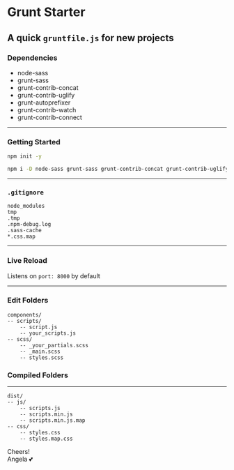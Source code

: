 # Grunt Starter

## A quick `gruntfile.js` for new projects

### Dependencies

-   node-sass
-   grunt-sass
-   grunt-contrib-concat
-   grunt-contrib-uglify
-   grunt-autoprefixer
-   grunt-contrib-watch
-   grunt-contrib-connect

---

### Getting Started

```bash
npm init -y

npm i -D node-sass grunt-sass grunt-contrib-concat grunt-contrib-uglify grunt-autoprefixer grunt-contrib-watch grunt-contrib-connect
```

---

### `.gitignore`

```git
node_modules
tmp
.tmp
.npm-debug.log
.sass-cache
*.css.map
```

---

### Live Reload

Listens on `port: 8000` by default

---

### Edit Folders

```
components/
-- scripts/
    -- script.js
    -- your_scripts.js
-- scss/
    -- _your_partials.scss
    -- _main.scss
    -- styles.scss
```

### Compiled Folders

---

```
dist/
-- js/
    -- scripts.js
    -- scripts.min.js
    -- scripts.min.js.map
-- css/
    -- styles.css
    -- styles.map.css
```

Cheers!  
Angela :two_hearts:
